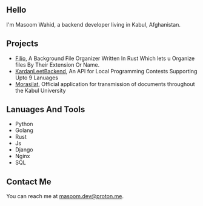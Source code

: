## Hello

I'm Masoom Wahid, a backend developer living in Kabul, Afghanistan.

## Projects

* [Filio](https://github.com/Masoom-Wahid/filio), A Background File Organizer Written In Rust Which lets u Organize files By Their Extension Or Name.
* [KardanLeetBackend](https://github.com/Masoom-Wahid/KardanLeetBackend), An API for Local Programming Contests Supporting Upto 9 Lanuages
* [Morasilat](https://murasilat.vercel.app), Official application for transmission of documents throughout the Kabul University

## Lanuages And Tools
* Python
* Golang
* Rust
* Js
* Django
* Nginx
* SQL

## Contact Me
You can reach me at <masoom.dev@proton.me>.
